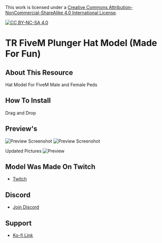 This work is licensed under a [Creative Commons Attribution-NonCommercial-ShareAlike 4.0
International License][cc-by-nc-sa].

[![CC BY-NC-SA 4.0][cc-by-nc-sa-image]][cc-by-nc-sa]

[cc-by-nc-sa]: http://creativecommons.org/licenses/by-nc-sa/4.0/
[cc-by-nc-sa-image]: https://licensebuttons.net/l/by-nc-sa/4.0/88x31.png
[cc-by-nc-sa-shield]: https://img.shields.io/badge/License-CC%20BY--NC--SA%204.0-lightgrey.svg

# TR FiveM Plunger Hat Model (Made For Fun)

## About This Resource
Hat Model For FiveM Male and Female Peds

## How To Install
Drag and Drop

## Preview's
![Preview Screenshot](https://i.imgur.com/icltQt7.jpeg)
![Preview Screenshot](https://i.imgur.com/OF5vgsn.jpeg)

Updated Pictures
![Preview](https://i.imgur.com/kffdlSf.png)

## Model Was Made On Twitch
- [Twitch](https://twitch.tv/trclassic_)

## Discord
- [Join Discord](https://discord.gg/T2xX5WwmEX)

## Support
- [Ko-fi Link](https://ko-fi.com/trclassic)
